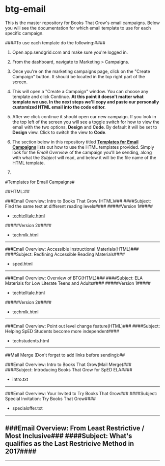 # btg-email

This is the master repository for Books That Grow's email campaigns. Below you will see the documentation for which email template to use for each specific campaign.

####To use each template do the following:####

1. Open app.sendgrid.com and make sure you're logged in.

2. From the dashboard, navigate to Marketing > Campaigns.

3. Once you're on the marketing campaigns page, click on the "Create Campaign" button. It should be located in the top right part of the screen.

4. This will open a "Create a Campaign" window. You can choose any template and click Continue. **At this point it doesn't matter what template we use. In the next steps we'll copy and paste our personally customized HTML email into the code editor.**

5. After we click continue it should open our new campaign. If you look in the top left of the screen you will see a toggle switch for how to view the email with the two options, **Design** and **Code**. By default it will be set to **Design** view. Click to switch the view to **Code**.

6. The section below in this repository titled [**Templates for Email Campaigns**](https://github.com/gbasgaard/btg-email#templates-for-different-campaigns) lists out how to use the HTML templates provided. Simply look for the *Email Overview* of the campaign you'll be sending, along with what the *Subject* will read, and below it will be the file name of the HTML template.

7. 

#Templates for Email Campaigns#

##HTML:##

###Email Overview: Intro to Books That Grow (HTML)###
####Subject: Find the same text at different reading levels####
#####Version 1#####
- [techtelltale.html](../blob/master/html-emails/techtelltale.html)

#####Version 2#####
- techmlk.html

---

###Email Overview: Accessible Instructional Materials(HTML)###
####Subject: Redfining Accessible Reading Materials####
- sped.html

---

###Email Overview: Overview of BTG(HTML)###
####Subject: ELA Materials for Low Literate Teens and Adults####
#####Version 1#####
- techtelltale.html

#####Version 2#####
- techmlk.html

---

###Email Overview: Point out level change feature(HTML)###
####Subject: Helping SpED Students become more independent####

- techstudents.html

---

##Mail Merge (Don't forget to add links before sending):##

###Email Overview: Intro to Books That Grow(Mail Merge)###
####Subject: Introducing Books That Grow for SpED ELA####
- intro.txt

---

###Email Overview: Your Invited to Try Books That Grow###
####Subject: Special Invitation: Try Books That Grow####
- specialoffer.txt

---

###Email Overview: From Least Restrictive / Most Inclusive###
####Subject: What's qualifies as the Last Restricive Method in 2017####
- 




---
<!-- Old Templates

#Documentation On Which Templates To Use For Specific Recipient#

###For Technology Consultants###
- Tell Tale + Students w/ Free Account = techtelltale.html
- MLK + Students w/ Free Account = techmlk.html
- Just Students w/ Free Account = techstudents.html

###For Teachers###
- Tell Tale + Students = teachertelltalestudents.html
- Tell Tale + Books = teachertelltalebooks.html
- MLK + Students = teachermlkstudents.html
- MLK + Books = teachermlkbooks.html -->





